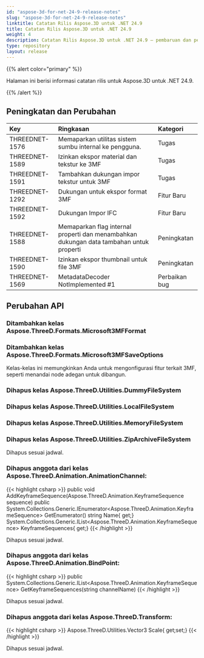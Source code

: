 ```yaml
---
id: "aspose-3d-for-net-24-9-release-notes"
slug: "aspose-3d-for-net-24-9-release-notes"
linktitle: Catatan Rilis Aspose.3D untuk .NET 24.9
title: Catatan Rilis Aspose.3D untuk .NET 24.9
weight: 4
description: Catatan Rilis Aspose.3D untuk .NET 24.9 – pembaruan dan perbaikan terbaru.
type: repository
layout: release
---
```


{{% alert color="primary" %}}

Halaman ini berisi informasi catatan rilis untuk Aspose.3D untuk .NET 24.9.

{{% /alert %}}
## **Peningkatan dan Perubahan**

|**Key**|**Ringkasan**|**Kategori**|
| :- | :- | :- |
| THREEDNET-1576 | Memaparkan utilitas sistem sumbu internal ke pengguna. | Tugas |
| THREEDNET-1589 | Izinkan ekspor material dan tekstur ke 3MF | Tugas |
| THREEDNET-1591 | Tambahkan dukungan impor tekstur untuk 3MF | Tugas |
| THREEDNET-1292 | Dukungan untuk ekspor format 3MF | Fitur Baru |
| THREEDNET-1592 | Dukungan Impor IFC | Fitur Baru |
| THREEDNET-1588 | Memaparkan flag internal properti dan menambahkan dukungan data tambahan untuk properti | Peningkatan |
| THREEDNET-1590 | Izinkan ekspor thumbnail untuk file 3MF | Peningkatan |
| THREEDNET-1569 | MetadataDecoder NotImplemented #1 | Perbaikan bug |



## Perubahan API ##

### Ditambahkan kelas **Aspose.ThreeD.Formats.Microsoft3MFFormat**
### Ditambahkan kelas **Aspose.ThreeD.Formats.Microsoft3MFSaveOptions**

Kelas-kelas ini memungkinkan Anda untuk mengonfigurasi fitur terkait 3MF, seperti menandai node adegan untuk dibangun.



### Dihapus kelas **Aspose.ThreeD.Utilities.DummyFileSystem**
### Dihapus kelas **Aspose.ThreeD.Utilities.LocalFileSystem**
### Dihapus kelas **Aspose.ThreeD.Utilities.MemoryFileSystem**
### Dihapus kelas **Aspose.ThreeD.Utilities.ZipArchiveFileSystem**
Dihapus sesuai jadwal.

### Dihapus anggota dari kelas **Aspose.ThreeD.Animation.AnimationChannel**:

{{< highlight csharp >}}
        public void AddKeyframeSequence(Aspose.ThreeD.Animation.KeyframeSequence sequence)
        public System.Collections.Generic.IEnumerator<Aspose.ThreeD.Animation.KeyframeSequence> GetEnumerator()
        string Name{ get;}
        System.Collections.Generic.IList<Aspose.ThreeD.Animation.KeyframeSequence> KeyframeSequences{ get;}
{{< /highlight >}}

Dihapus sesuai jadwal.




### Dihapus anggota dari kelas **Aspose.ThreeD.Animation.BindPoint**:

{{< highlight csharp >}}
        public System.Collections.Generic.IList<Aspose.ThreeD.Animation.KeyframeSequence> GetKeyframeSequences(string channelName)
{{< /highlight >}}

Dihapus sesuai jadwal.


### Dihapus anggota dari kelas **Aspose.ThreeD.Transform**:

{{< highlight csharp >}}
        Aspose.ThreeD.Utilities.Vector3 Scale{ get;set;}
{{< /highlight >}}

Dihapus sesuai jadwal.